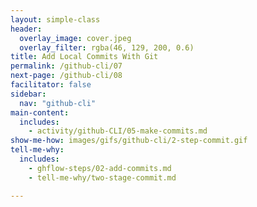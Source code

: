 ```yaml
---
layout: simple-class
header:
  overlay_image: cover.jpeg
  overlay_filter: rgba(46, 129, 200, 0.6)
title: Add Local Commits With Git
permalink: /github-cli/07
next-page: /github-cli/08
facilitator: false
sidebar:
  nav: "github-cli"
main-content:
  includes:
    - activity/github-CLI/05-make-commits.md
show-me-how: images/gifs/github-cli/2-step-commit.gif
tell-me-why:
  includes:
    - ghflow-steps/02-add-commits.md
    - tell-me-why/two-stage-commit.md

---
```

